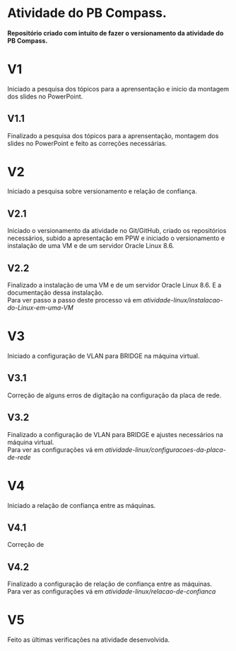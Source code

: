 # Atividade do PB Compass.  
#### Repositório criado com intuito de fazer o versionamento da atividade do PB Compass.  
# V1   
Iniciado a pesquisa dos tópicos para a aprensentação e inicio da montagem dos slides no PowerPoint.  
## V1.1  
Finalizado a pesquisa dos tópicos para a aprensentação, montagem dos slides no PowerPoint e feito as correções necessárias.  
# V2   
Iniciado a pesquisa sobre versionamento e relação de confiança.  
## V2.1  
Iniciado o versionamento da atividade no Git/GitHub, criado os repositórios necessários, subido a apresentação em PPW e iniciado o versionamento e instalação de uma VM e de um servidor Oracle Linux 8.6.  
## V2.2  
Finalizado a instalação de uma VM e de um servidor Oracle Linux 8.6. E a documentação dessa instalação.  
Para ver passo a passo deste processo vá em *atividade-linux/instalacao-do-Linux-em-uma-VM*   
# V3  
Iniciado a configuração de VLAN para BRIDGE na máquina virtual.  
## V3.1
Correção de alguns erros de digitação na configuração da placa de rede.
## V3.2
Finalizado a configuração de VLAN para BRIDGE e ajustes necessários na máquina virtual.  
Para ver as configurações vá em *atividade-linux/configuracoes-da-placa-de-rede*  
# V4
Iniciado a relação de confiança entre as máquinas.  
## V4.1  
Correção de  
## V4.2  
Finalizado a configuração de relação de confiança entre as máquinas.  
Para ver as configurações vá em *atividade-linux/relacao-de-confianca*  
# V5  
Feito as últimas verificações na atividade desenvolvida.
